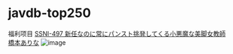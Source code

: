 # javdb-top250
福利项目
[SSNI-497 新任なのに常にパンスト挑発してくる小悪魔な美脚女教師 橋本ありな](magnet:?xt=urn:btih:f596becd322face53e11c5a6e3ea20a7fcfecf51&dn=[javdb.com][22sht.me]ssni-497-C.torrent)
![image](https://gejiba.com/view.php/ca3fd4fee596eb1864dccb49ab098dd7.png)
